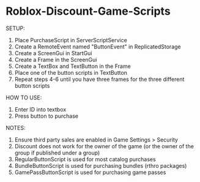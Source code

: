 # Roblox-Discount-Game-Scripts

SETUP:
1. Place PurchaseScript in ServerScriptService
2. Create a RemoteEvent named "ButtonEvent" in ReplicatedStorage
3. Create a ScreenGui in StartGui
4. Create a Frame in the ScreenGui
5. Create a TextBox and TextButton in the Frame
6. Place one of the button scripts in TextButton
7. Repeat steps 4-6 until you have three frames for the three different button scripts

HOW TO USE:
1. Enter ID into textbox
2. Press button to purchase

NOTES:
1. Ensure third party sales are enabled in Game Settings > Security
2. Discount does not work for the owner of the game (or the owner of the group if published under a group)
3. RegularButtonScript is used for most catalog purchases
4. BundleButtonScript is used for purchasing bundles (rthro packages)
5. GamePassButtonScript is used for purchasing game passes
